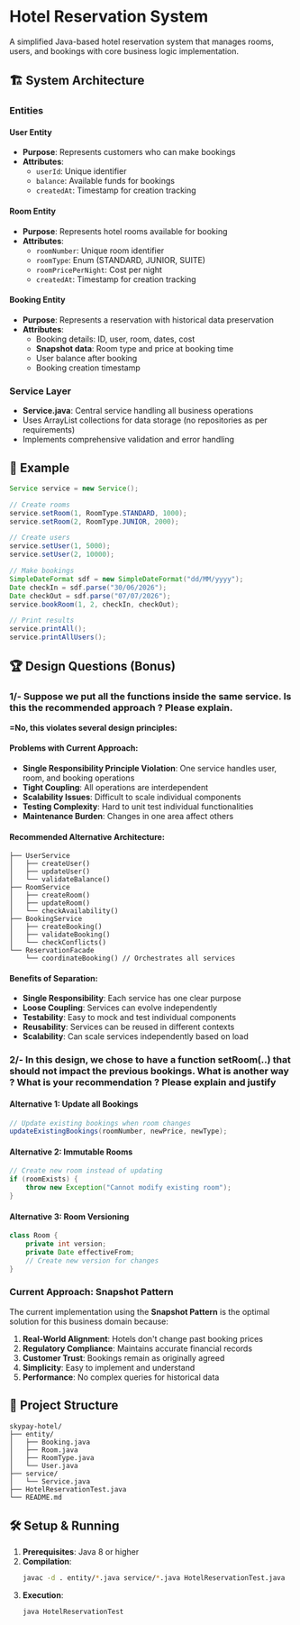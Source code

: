 # Hotel Reservation System

A simplified Java-based hotel reservation system that manages rooms, users, and bookings with core business logic implementation.

## 🏗️ System Architecture

### Entities

#### User Entity
- **Purpose**: Represents customers who can make bookings
- **Attributes**: 
  - `userId`: Unique identifier
  - `balance`: Available funds for bookings
  - `createdAt`: Timestamp for creation tracking

#### Room Entity
- **Purpose**: Represents hotel rooms available for booking
- **Attributes**:
  - `roomNumber`: Unique room identifier
  - `roomType`: Enum (STANDARD, JUNIOR, SUITE)
  - `roomPricePerNight`: Cost per night
  - `createdAt`: Timestamp for creation tracking

#### Booking Entity
- **Purpose**: Represents a reservation with historical data preservation
- **Attributes**:
  - Booking details: ID, user, room, dates, cost
  - **Snapshot data**: Room type and price at booking time
  - User balance after booking
  - Booking creation timestamp

### Service Layer
- **Service.java**: Central service handling all business operations
- Uses ArrayList collections for data storage (no repositories as per requirements)
- Implements comprehensive validation and error handling

## 🚀 Example

```java
Service service = new Service();

// Create rooms
service.setRoom(1, RoomType.STANDARD, 1000);
service.setRoom(2, RoomType.JUNIOR, 2000);

// Create users
service.setUser(1, 5000);
service.setUser(2, 10000);

// Make bookings
SimpleDateFormat sdf = new SimpleDateFormat("dd/MM/yyyy");
Date checkIn = sdf.parse("30/06/2026");
Date checkOut = sdf.parse("07/07/2026");
service.bookRoom(1, 2, checkIn, checkOut);

// Print results
service.printAll();
service.printAllUsers();
```

## 🏆 Design Questions (Bonus)

### 1/- Suppose we put all the functions inside the same service. Is this the recommended approach ? Please explain.

**=No, this violates several design principles:**

#### Problems with Current Approach:
- **Single Responsibility Principle Violation**: One service handles user, room, and booking operations
- **Tight Coupling**: All operations are interdependent
- **Scalability Issues**: Difficult to scale individual components
- **Testing Complexity**: Hard to unit test individual functionalities
- **Maintenance Burden**: Changes in one area affect others

#### Recommended Alternative Architecture:

```
├── UserService
│   ├── createUser()
│   ├── updateUser()
│   └── validateBalance()
├── RoomService
│   ├── createRoom()
│   ├── updateRoom()
│   └── checkAvailability()
├── BookingService
│   ├── createBooking()
│   ├── validateBooking()
│   └── checkConflicts()
└── ReservationFacade
    └── coordinateBooking() // Orchestrates all services
```

#### Benefits of Separation:
- **Single Responsibility**: Each service has one clear purpose
- **Loose Coupling**: Services can evolve independently
- **Testability**: Easy to mock and test individual components
- **Reusability**: Services can be reused in different contexts
- **Scalability**: Can scale services independently based on load

### 2/- In this design, we chose to have a function setRoom(..) that should not impact the previous bookings. What is another way ? What is your recommendation ? Please explain and justify

#### Alternative 1: Update all Bookings
```java
// Update existing bookings when room changes
updateExistingBookings(roomNumber, newPrice, newType);
```


#### Alternative 2: Immutable Rooms
```java
// Create new room instead of updating
if (roomExists) {
    throw new Exception("Cannot modify existing room");
}
```


#### Alternative 3: Room Versioning
```java
class Room {
    private int version;
    private Date effectiveFrom;
    // Create new version for changes
}
```

### Current Approach: Snapshot Pattern

The current implementation using the **Snapshot Pattern** is the optimal solution for this business domain because:

1. **Real-World Alignment**: Hotels don't change past booking prices
2. **Regulatory Compliance**: Maintains accurate financial records
3. **Customer Trust**: Bookings remain as originally agreed
4. **Simplicity**: Easy to implement and understand
5. **Performance**: No complex queries for historical data

## 📁 Project Structure

```
skypay-hotel/
├── entity/
│   ├── Booking.java
│   ├── Room.java
│   ├── RoomType.java
│   └── User.java
├── service/
│   └── Service.java
├── HotelReservationTest.java
└── README.md
```

## 🛠️ Setup & Running

1. **Prerequisites**: Java 8 or higher
2. **Compilation**: 
   ```bash
   javac -d . entity/*.java service/*.java HotelReservationTest.java
   ```
3. **Execution**:
   ```bash
   java HotelReservationTest
   ```
